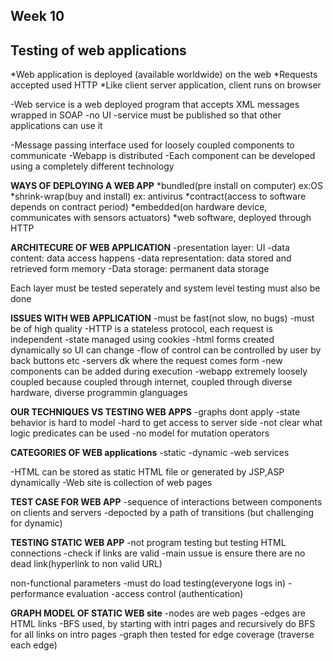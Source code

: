 Week 10 
---------------------------------
Testing of web applications
---------------------------------
*Web application is deployed (available worldwide) on the web
*Requests accepted used HTTP
*Like client server application, client runs on browser

-Web service is a web deployed program that accepts XML messages wrapped in SOAP
-no UI
-service must be published so that other applications can use it

-Message passing interface used for loosely coupled components to communicate
-Webapp is distributed
-Each component can be developed using a completely different technology

**WAYS OF DEPLOYING A WEB APP**
    *bundled(pre install on computer) ex:OS
    *shrink-wrap(buy and install) ex: antivirus
    *contract(access to software depends on contract period)
    *embedded(on hardware device, communicates with sensors actuators)
    *web software, deployed through HTTP

**ARCHITECURE OF WEB APPLICATION**
-presentation layer: UI
-data content: data access happens
-data representation: data stored and retrieved form memory
-Data storage: permanent data storage

Each layer must be tested seperately and system level testing must also be done

**ISSUES WITH WEB APPLICATION**
-must be fast(not slow, no bugs)
-must be of high quality
-HTTP is a stateless protocol, each request is independent
-state managed using cookies 
-html forms created dynamically so UI can change
-flow of control can be controlled by user by back buttons etc
-servers dk where the request comes form
-new components can be added during execution
-webapp extremely loosely coupled because coupled through internet, coupled through diverse hardware, diverse programmin glanguages

**OUR TECHNIQUES VS TESTING WEB APPS**
-graphs dont apply
-state behavior is hard to model
-hard to get access to server side
-not clear what logic predicates can be used
-no model for mutation operators

**CATEGORIES OF WEB applications**
-static
-dynamic
-web services

-HTML can be stored as static HTML file or generated by JSP,ASP dynamically
-Web site is collection of web pages

**TEST CASE FOR WEB APP**
-sequence of interactions between components on clients and servers
-depocted by a path of transitions (but challenging for dynamic)

**TESTING STATIC WEB APP**
-not program testing but testing HTML connections
-check if links are valid
-main ussue is ensure there are no dead link(hyperlink to non valid URL)


non-functional parameters
-must do load testing(everyone logs in)
-performance evaluation
-access control (authentication)

**GRAPH MODEL OF STATIC WEB site**
-nodes are web pages
-edges are HTML links
-BFS used, by starting with intri pages and recursively do BFS for all links on intro pages
-graph then tested for edge coverage (traverse each edge)


